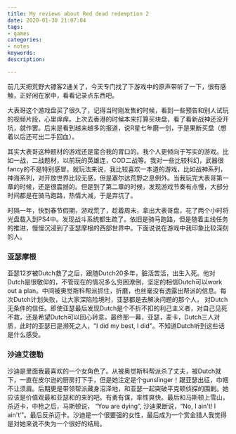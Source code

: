 ```yaml
---
title: My reviews about Red dead redemption 2
date: 2020-01-30 21:07:04
tags:
- games
categories:
- notes
keywords:
description:

---
```


前几天把荒野大镖客2通关了，今天专门找了下游戏中的原声带听了一下，很有感触，正好闲在家中，看看记录点东西吧。

<!--more-->

大表哥这个游戏盘买了很久了，记得当时刚发售的时候，看到一些预告和别人试玩的视频片段，心里痒痒。上次去香港的时候本来打算买块盘，看了看新战神还没开坑，就作罢。后来是看到越来越多的报道，说R星七年磨一剑，于是果断买盘（想着以后还可出二手回血）。

其实大表哥这种题材的游戏还是蛮合我的胃口的。我个人更倾向于写实的游戏。比如一战，二战题材，以前玩的英雄连，COD二战等。我对一些比较科幻，武器很fancy的不是特别感冒。就玩法来说，我比较喜欢一本道的游戏，比如战神系列，神海系列，对开放世界比较无感，但是塞尔达荒野之息例外。当我玩完大表哥第一章的时候，还是很震撼的。但是到了第二章的时候，发现游戏节奏有点慢，大部分时间都是在骑马跑路，热情大减，于是弃坑了。

时隔一年，快到春节假期，游戏荒了，趁着周末，拿出大表哥盘，花了两个小时将光盘载入到PS4中。发现战斗系统都生疏了。依旧是骑马跑路，但是随着主线任务的推进，慢慢沉浸到了亚瑟摩根的西部世界中。下面说说在游戏中我印象比较深刻的人。

### 亚瑟摩根

亚瑟12岁被Dutch救了之后，跟随Dutch20多年，脏活苦活，出生入死。他对Dutch是很敬仰的，不管现在的情况多么穷困潦倒，坚定的相信Dutch可以work out a plan。中间被奥觉斯科帮派抓住，折磨，也丝毫没有透露出帮派的信息。每次Dutch计划失败，让大家深陷险境时，亚瑟都是去解决问题的那个人， 对Dutch无条件的信任。即使亚瑟最后发现Dutch是个不折不扣的利己主义者，对自己见死不救，还是希望Dutch可以回心转意。最终那一幕，亚瑟，麦卡，Dutch三人对质，此时的亚瑟已是濒死之人，"I did my best, I did"。不知道Dutch听到这些话是什么感受。

### 沙迪艾德勒

沙迪是里面我最喜欢的一个女角色了。从被奥觉斯科帮派杀了丈夫，被Dutch就下，一直在皮尔逊的厨房打下手，但是她注定是个gunslinger！跟亚瑟出征，巾帼不让须眉。后期更是带领帮派藏身沼泽地，和亚瑟一起突破平克顿侦探的围剿。她应该是价值观最和亚瑟和的来的吧。有勇有谋，率性爽快。最后和马斯顿上雪山，杀迈卡，中枪之后，马斯顿说， “You are dying”, 沙迪果断说，“No, I ain't! I ain't‘”。最后反杀迈卡。沙迪是一个很要强的女性，最后成为一个赏金猎人我觉得是对她来说不失为一个很好的结局。



